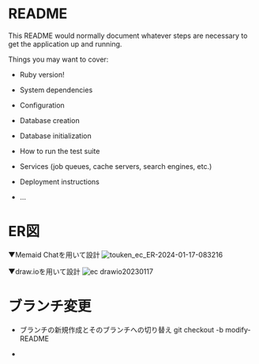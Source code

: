 # README

This README would normally document whatever steps are necessary to get the
application up and running.

Things you may want to cover:

* Ruby version!


* System dependencies

* Configuration

* Database creation

* Database initialization

* How to run the test suite

* Services (job queues, cache servers, search engines, etc.)

* Deployment instructions

* ...

# ER図
▼Memaid Chatを用いて設計
![touken_ec_ER-2024-01-17-083216](https://github.com/daichi-kusawake/touken-ec/assets/77773862/0eee6ef4-bde7-4802-9db1-507b3cddc303)

▼draw.ioを用いて設計
![ec drawio20230117](https://github.com/daichi-kusawake/touken-ec/assets/77773862/3c2e1eef-d29a-4731-9c45-f21be9ecf60f)


# ブランチ変更

* ブランチの新規作成とそのブランチへの切り替え
git checkout -b modify-README

* 